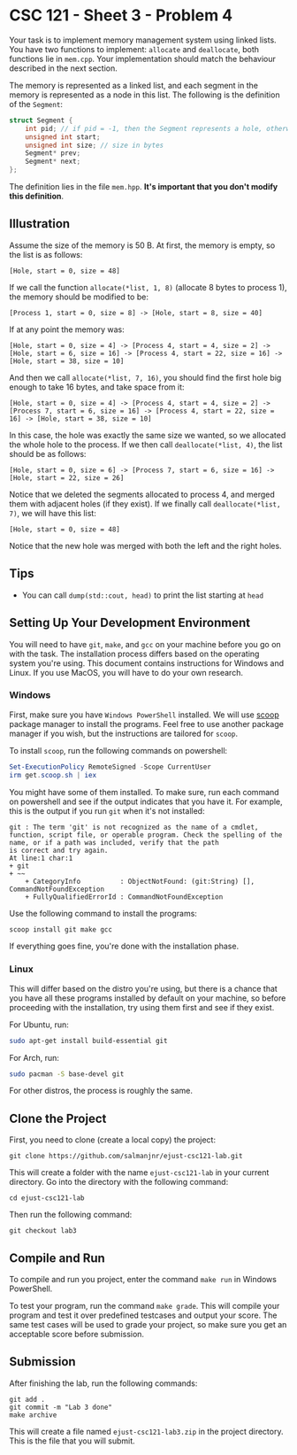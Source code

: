 # CSC 121 - Sheet 3 - Problem 4

Your task is to implement memory management system using linked lists. You have two functions to implement: `allocate` and `deallocate`, both functions lie in `mem.cpp`. Your implementation should match the behaviour described in the next section. 

The memory is represented as a linked list, and each segment in the memory is represented as a node in this list. The following is the definition of the `Segment`:

```cpp
struct Segment {
	int pid; // if pid = -1, then the Segment represents a hole, otherwise the Segment is allocated to the process with the pid
	unsigned int start;
	unsigned int size; // size in bytes
	Segment* prev;
	Segment* next;
};
```

The definition lies in the file `mem.hpp`. **It's important that you don't modify this definition**. 

## Illustration 

Assume the size of the memory is 50 B. At first, the memory is empty, so the list is as follows:
```
[Hole, start = 0, size = 48]
```

If we call the function `allocate(*list, 1, 8)` (allocate 8 bytes to process 1), the memory should be modified to be:
```
[Process 1, start = 0, size = 8] -> [Hole, start = 8, size = 40]
```

If at any point the memory was:
```
[Hole, start = 0, size = 4] -> [Process 4, start = 4, size = 2] -> [Hole, start = 6, size = 16] -> [Process 4, start = 22, size = 16] -> [Hole, start = 38, size = 10]
```

And then we call `allocate(*list, 7, 16)`, you should find the first hole big enough to take 16 bytes, and take space from it:
```
[Hole, start = 0, size = 4] -> [Process 4, start = 4, size = 2] -> [Process 7, start = 6, size = 16] -> [Process 4, start = 22, size = 16] -> [Hole, start = 38, size = 10]
```

In this case, the hole was exactly the same size we wanted, so we allocated the whole hole to the process. If we then call `deallocate(*list, 4)`, the list should be as follows:
```
[Hole, start = 0, size = 6] -> [Process 7, start = 6, size = 16] -> [Hole, start = 22, size = 26]
```

Notice that we deleted the segments allocated to process 4, and merged them with adjacent holes (if they exist). If we finally call `deallocate(*list, 7)`, we will have this list:
```
[Hole, start = 0, size = 48]
```

Notice that the new hole was merged with both the left and the right holes.

## Tips

* You can call `dump(std::cout, head)` to print the list starting at `head`

## Setting Up Your Development Environment

You will need to have `git`, `make`, and `gcc` on your machine before you go on with the task. The installation process differs based on the operating system you're using. This document contains instructions for Windows and Linux. If you use MacOS, you will have to do your own research.

### Windows

First, make sure you have `Windows PowerShell` installed. We will use [scoop](https://scoop.sh/) package manager to install the programs. Feel free to use another package manager if you wish, but the instructions are tailored for `scoop`.

To install `scoop`, run the following commands on powershell:

```powershell
Set-ExecutionPolicy RemoteSigned -Scope CurrentUser
irm get.scoop.sh | iex
```

You might have some of them installed. To make sure, run each command on powershell and see if the output indicates that you have it. For example, this is the output if you run `git` when it's not installed:

```
git : The term 'git' is not recognized as the name of a cmdlet, function, script file, or operable program. Check the spelling of the name, or if a path was included, verify that the path
is correct and try again.
At line:1 char:1
+ git
+ ~~
    + CategoryInfo          : ObjectNotFound: (git:String) [], CommandNotFoundException
    + FullyQualifiedErrorId : CommandNotFoundException
```

Use the following command to install the programs:

```powershell
scoop install git make gcc
```

If everything goes fine, you're done with the installation phase.

### Linux

This will differ based on the distro you're using, but there is a chance that you have all these programs installed by default on your machine, so before proceeding with the installation, try using them first and see if they exist.

For Ubuntu, run:

```sh
sudo apt-get install build-essential git
```

For Arch, run:

```sh
sudo pacman -S base-devel git
```

For other distros, the process is roughly the same.

## Clone the Project

First, you need to clone (create a local copy) the project:

```
git clone https://github.com/salmanjnr/ejust-csc121-lab.git
```

This will create a folder with the name `ejust-csc121-lab` in your current directory. Go into the directory with the following command:

```
cd ejust-csc121-lab
```

Then run the following command:

```
git checkout lab3
```

## Compile and Run

To compile and run you project, enter the command `make run` in Windows PowerShell.

To test your program, run the command `make grade`. This will compile your program and test it over predefined testcases and output your score. The same test cases will be used to grade your project, so make sure you get an acceptable score before submission.

## Submission

After finishing the lab, run the following commands:

```
git add .
git commit -m "Lab 3 done"
make archive
```

This will create a file named `ejust-csc121-lab3.zip` in the project directory. This is the file that you will submit.
